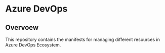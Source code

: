 # Azure DevOps

## Overvoew

This repository contains the manifests for managing different resources in Azure DevOps Ecosystem.